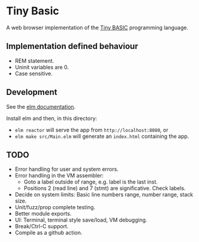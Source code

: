 # Tiny Basic

A web browser implementation of the [Tiny BASIC](https://en.wikipedia.org/wiki/Tiny_BASIC)
programming language.

## Implementation defined behaviour

* REM statement.
* Uninit variables are 0.
* Case sensitive.

## Development

See the [elm documentation](https://guide.elm-lang.org/install/elm).

Install elm and then, in this directory:
* `elm reactor` will serve the app from `http://localhost:8080`, or
* `elm make src/Main.elm` will generate an `index.html` containing the app.

## TODO

* Error handling for user and system errors.
* Error handling in the VM assembler:
    * Goto a label outside of range, e.g. label is the last inst.
    * Positions 2 (read line) and 7 (stmt) are significative. Check labels.
* Decide on system limits: Basic line numbers range, number range, stack size.
* Unit/fuzz/prop complete testing.
* Better module exports.
* UI: Terminal, terminal style save/load, VM debugging.
* Break/Ctrl-C support.
* Compile as a github action.